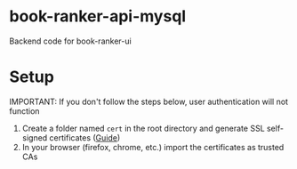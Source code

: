 # book-ranker-api-mysql
Backend code for book-ranker-ui

# Setup
IMPORTANT: If you don't follow the steps below, user authentication will not function
1. Create a folder named `cert` in the root directory and generate SSL self-signed certificates ([Guide](https://dev.to/devland/how-to-generate-and-use-an-ssl-certificate-in-nodejs-2996))
2. In your browser (firefox, chrome, etc.) import the certificates as trusted CAs


